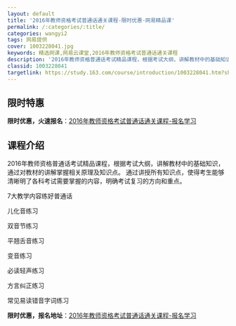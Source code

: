 ```yaml
---
layout: default
title: '2016年教师资格考试普通话通关课程-限时优惠-网易精品课'
permalink: /:categories/:title/
categories: wangyi2
tags: 网易提供
cover: 1003228041.jpg
keywords: 精选网课,网易云课堂,2016年教师资格考试普通话通关课程
description: '2016年教师资格普通话考试精品课程，根据考试大纲，讲解教材中的基础知识，通过对教材的讲解掌握相关原理及知识点。通过讲授'
classid: 1003228041
targetlink: https://study.163.com/course/introduction/1003228041.htm?share=1&shareId=1025206652&utm_campaign=share&utm_medium=iphoneShare&utm_source=&utm_u=1025206652
---
```


## 限时特惠

**限时优惠，火速报名**：[2016年教师资格考试普通话通关课程-报名学习](https://study.163.com/course/introduction/1003228041.htm?share=1&shareId=1025206652&utm_campaign=share&utm_medium=iphoneShare&utm_source=&utm_u=1025206652)

## 课程介绍

2016年教师资格普通话考试精品课程，根据考试大纲，讲解教材中的基础知识，通过对教材的讲解掌握相关原理及知识点。 通过讲授所有知识点，使得考生能够清晰明了各科考试需要掌握的内容，明确考试复习的方向和重点。

7大教学内容练好普通话

儿化音练习

双音节练习

平翘舌音练习

变音练习

必读轻声练习

方言纠正练习

常见易读错音字词练习

**限时优惠，报名地址**：[2016年教师资格考试普通话通关课程-报名学习](https://study.163.com/course/introduction/1003228041.htm?share=1&shareId=1025206652&utm_campaign=share&utm_medium=iphoneShare&utm_source=&utm_u=1025206652)

